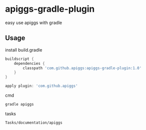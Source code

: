 # apiggs-gradle-plugin
easy use apiggs with gradle

## Usage
install build.gradle
```groovy
buildscript {
    dependencies {
        classpath 'com.github.apiggs:apiggs-gradle-plugin:1.0'
    }
}

apply plugin: 'com.github.apiggs'
```

cmd
```groovy
gradle apiggs
```

tasks
```
Tasks/documentation/apiggs
```
